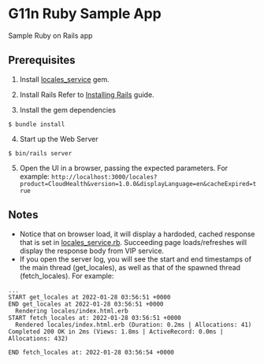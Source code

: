 # G11n Ruby Sample App

Sample Ruby on Rails app 

## Prerequisites 

1. Install [locales_service](https://github.com/jessiejuachon/g11n_locale_service_ruby) gem.

2. Install Rails
Refer to [Installing Rails](https://guides.rubyonrails.org/getting_started.html#creating-a-new-rails-project-installing-rails)  guide.

3. Install the gem dependencies 
```
$ bundle install
```

4. Start up the Web Server
```
$ bin/rails server
```

5. Open the UI in a browser, passing the expected parameters. For example:
```http://localhost:3000/locales?product=CloudHealth&version=1.0.0&displayLanguage=en&cacheExpired=true``` 

## Notes
- Notice that on browser load, it will display a hardoded, cached response that is set in [locales_service.rb](https://gitlab.eng.vmware.com/jjuachon/g11n_locale_service_ruby/-/blob/main/lib/locales_service.rb#L5). Succeeding page loads/refreshes will display the response body from VIP service.
- If you open the server log, you will see the start and end timestamps of the main thread (get_locales), as well as that of the spawned thread (fetch_locales). For example:
```
...
START get_locales at 2022-01-28 03:56:51 +0000
END get_locales at 2022-01-28 03:56:51 +0000
  Rendering locales/index.html.erb
START fetch_locales at: 2022-01-28 03:56:51 +0000
  Rendered locales/index.html.erb (Duration: 0.2ms | Allocations: 41)
Completed 200 OK in 2ms (Views: 1.8ms | ActiveRecord: 0.0ms | Allocations: 432)

END fetch_locales at: 2022-01-28 03:56:54 +0000
```

